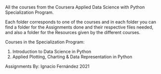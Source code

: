 All the courses from the Coursera Applied Data Science with Python Specialization Program.

Each folder corresponds to one of the courses and in each folder you can find a folder for the Assignments done and their respective files needed, and also a folder for the Resources given by the different courses.

Courses in the Specialization Program:

1. Introduction to Data Science in Python  
2. Applied Plotting, Charting & Data Representation in Python

Assignments By: Ignacio Fernández
2021
